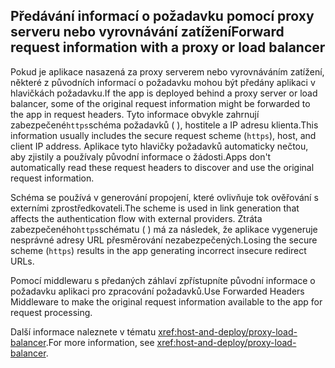 ## <a name="forward-request-information-with-a-proxy-or-load-balancer"></a><span data-ttu-id="eb93f-101">Předávání informací o požadavku pomocí proxy serveru nebo vyrovnávání zatížení</span><span class="sxs-lookup"><span data-stu-id="eb93f-101">Forward request information with a proxy or load balancer</span></span>

<span data-ttu-id="eb93f-102">Pokud je aplikace nasazená za proxy serverem nebo vyrovnáváním zatížení, některé z původních informací o požadavku mohou být předány aplikaci v hlavičkách požadavku.</span><span class="sxs-lookup"><span data-stu-id="eb93f-102">If the app is deployed behind a proxy server or load balancer, some of the original request information might be forwarded to the app in request headers.</span></span> <span data-ttu-id="eb93f-103">Tyto informace obvykle zahrnují zabezpečené`https`schéma požadavků ( ), hostitele a IP adresu klienta.</span><span class="sxs-lookup"><span data-stu-id="eb93f-103">This information usually includes the secure request scheme (`https`), host, and client IP address.</span></span> <span data-ttu-id="eb93f-104">Aplikace tyto hlavičky požadavků automaticky nečtou, aby zjistily a používaly původní informace o žádosti.</span><span class="sxs-lookup"><span data-stu-id="eb93f-104">Apps don't automatically read these request headers to discover and use the original request information.</span></span>

<span data-ttu-id="eb93f-105">Schéma se používá v generování propojení, které ovlivňuje tok ověřování s externími zprostředkovateli.</span><span class="sxs-lookup"><span data-stu-id="eb93f-105">The scheme is used in link generation that affects the authentication flow with external providers.</span></span> <span data-ttu-id="eb93f-106">Ztráta zabezpečeného`https`schématu ( ) má za následek, že aplikace vygeneruje nesprávné adresy URL přesměrování nezabezpečených.</span><span class="sxs-lookup"><span data-stu-id="eb93f-106">Losing the secure scheme (`https`) results in the app generating incorrect insecure redirect URLs.</span></span>

<span data-ttu-id="eb93f-107">Pomocí middlewaru s předaných záhlaví zpřístupníte původní informace o požadavku aplikaci pro zpracování požadavků.</span><span class="sxs-lookup"><span data-stu-id="eb93f-107">Use Forwarded Headers Middleware to make the original request information available to the app for request processing.</span></span>

<span data-ttu-id="eb93f-108">Další informace naleznete v tématu <xref:host-and-deploy/proxy-load-balancer>.</span><span class="sxs-lookup"><span data-stu-id="eb93f-108">For more information, see <xref:host-and-deploy/proxy-load-balancer>.</span></span>
